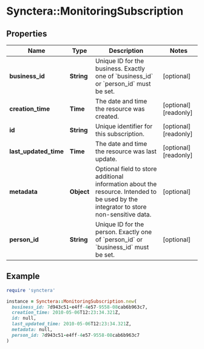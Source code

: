 # Synctera::MonitoringSubscription

## Properties

| Name | Type | Description | Notes |
| ---- | ---- | ----------- | ----- |
| **business_id** | **String** | Unique ID for the business. Exactly one of &#x60;business_id&#x60; or &#x60;person_id&#x60; must be set.  | [optional] |
| **creation_time** | **Time** | The date and time the resource was created. | [optional][readonly] |
| **id** | **String** | Unique identifier for this subscription. | [optional][readonly] |
| **last_updated_time** | **Time** | The date and time the resource was last update. | [optional][readonly] |
| **metadata** | **Object** | Optional field to store additional information about the resource. Intended to be used by the integrator to store non-sensitive data.  | [optional] |
| **person_id** | **String** | Unique ID for the person. Exactly one of &#x60;person_id&#x60; or &#x60;business_id&#x60; must be set.  | [optional] |

## Example

```ruby
require 'synctera'

instance = Synctera::MonitoringSubscription.new(
  business_id: 7d943c51-e4ff-4e57-9558-08cab6b963c7,
  creation_time: 2010-05-06T12:23:34.321Z,
  id: null,
  last_updated_time: 2010-05-06T12:23:34.321Z,
  metadata: null,
  person_id: 7d943c51-e4ff-4e57-9558-08cab6b963c7
)
```

